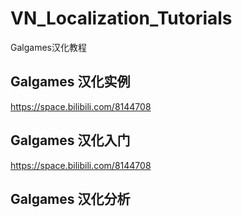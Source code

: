 # VN_Localization_Tutorials
Galgames汉化教程

## Galgames 汉化实例
https://space.bilibili.com/8144708

## Galgames 汉化入门
https://space.bilibili.com/8144708

## Galgames 汉化分析

